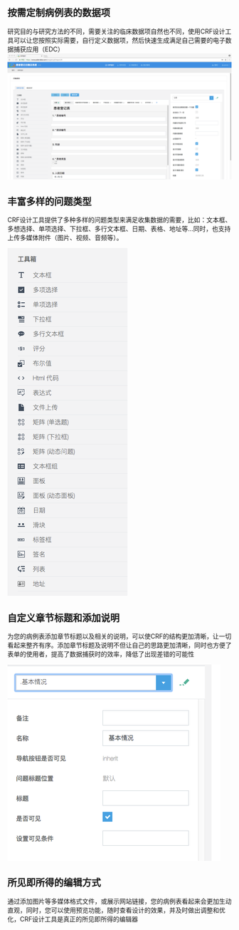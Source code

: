 ## 按需定制病例表的数据项

研究目的与研究方法的不同，需要关注的临床数据项自然也不同，使用CRF设计工具可以让您按照实际需要，自行定义数据项，然后快速生成满足自己需要的电子数据捕获应用（EDC）![](/assets/custom_crf.png)

## 丰富多样的问题类型

CRF设计工具提供了多种多样的问题类型来满足收集数据的需要，比如：文本框、多想选择、单项选择、下拉框、多行文本框、日期、表格、地址等...同时，也支持上传多媒体附件（图片、视频、音频等）。

![](/assets/tool.png)

## 自定义章节标题和添加说明

为您的病例表添加章节标题以及相关的说明，可以使CRF的结构更加清晰，让一切看起来整齐有序。添加章节标题及说明不但让自己的思路更加清晰，同时也方便了表单的使用者，提高了数据捕获时的效率，降低了出现差错的可能性

![](/assets/page-setting.png)

## 所见即所得的编辑方式

通过添加图片等多媒体格式文件，或展示网站链接，您的病例表看起来会更加生动直观，同时，您可以使用预览功能，随时查看设计的效果，并及时做出调整和优化，CRF设计工具是真正的所见即所得的编辑器

